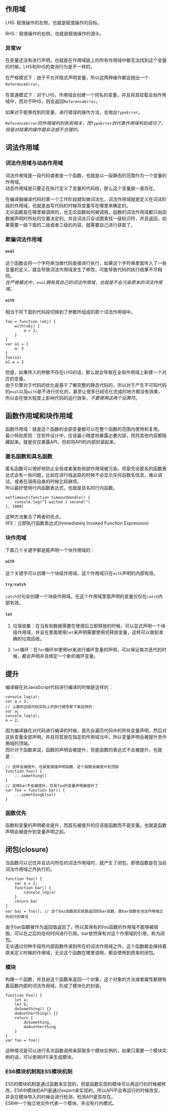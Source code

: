 ## 作用域

LHS: 赋值操作的左侧，也就是赋值操作的目标。

RHS：赋值操作的右侧，也就是赋值操作的源头。

### 异常W

在变量还没有进行声明，也就是在作用域链上的所有作用域中都无法找到这个变量的时候，LHS和RHS的查询行为是不一样的。

在严格模式下：由于不允许隐式声明变量，所以这两种操作都会抛出一个`ReferenceError`。

在普通模式下：对于LHS，作用域会创建一个同名的变量，并且将其挂载全局作用域中，而对于RHS，则会返回`ReferenceError`。

如果对于能够找到的变量，进行错误的操作方法，会抛出`TypeError`。

`ReferenceError`_同作用域判别失败相关，而_`TypeError`_则代表作用域判别成功了，但是对结果的操作是非法或不合理的。_

## 词法作用域

### 词法作用域与动态作用域

词法作用域是一段代码或者是一个函数，也就是以一段静态的范围作为一个变量的作用域。  
动态作用域是只要正在执行定义了变量的代码段，那么这个变量就一直存在。

在编译器编译代码的第一个工作阶段就叫做词法化，词法作用域就是定义在词法阶段的作用域，也就是由写代码的时候将变量写在哪里来确定的。  
无论函数是在哪里被调用的，也无论函数如何被调用，函数的词法作用域都只由函数被声明时所处的位置决定的。并且词法只会试图查找一级标识符，并且返回，如果需要一级下面的二级或者三级的内容，就需要自己进行获取了。

### 欺骗词法作用域

#### `eval`

这个函数会将一个字符串当做代码直接进行执行，如果这个字符串里面传入了一些变量的定义，就会导致词法作用域发生了修改，可能导致代码的执行结果不尽相同。  
_在严格模式中，_`eval`_拥有其自己的词法作用域，也就是不会污染原本的词法作用域_。

#### `with`

相当于将下面的代码段切换到了参数所组成的那个词法作用域中。

```
foo = function (obj) {
    with(obj) {
        a = 2;
    }
}
var o1 = {
    a: 3
}
foo(o1)
o1.a = 2
```

但是，如果传入的参数不存在LHS的话，那么就会导致在全局作用域上新建一个对应的变量。  
由于引擎对于代码的优化是基于了解完整的静态代码的，所以对于产生不可知代码的`eval`以及`with`是不进行优化的，甚至让很多已经优化完成的地方都没有效果，所以会在很大程度上影响代码的运行效率，_不要使用这两个运算符_。

## 函数作用域和块作用域

函数作用域：就是这个函数的全部变量都可以在整个函数的范围内使用和复用。  
最小特权原则：在软件设计中，应该最小限度地暴露必要内容，而将其他内容都隐藏起来。就是仅仅暴露API，但却将API的内部封装起来。

### 匿名函数和具名函数

匿名函数可以很好地防止全局或者某些局部作用域被污染。但是完全匿名的函数表达式会有一些问题，比如在进行栈追踪的时候不会显示任何函数名信息，难以调试，或者在调用自身的时候比较麻烦。  
所以最好使用行内函数表达式，也就是具名的行内函数。

```
setTimeout(function timeoutHandle() {
    console.log("I waited 1 second!")
}, 1000)
```

这种方法集合了两者的优点。  
IIFE：立即执行函数表达式\(Immediately Invoked Function Expression\)

### 块作用域

下面几个关键字都是能声明一个块作用域的：

#### `with`

这个关键字可以创建一个块级作用域，这个作用域只在`with`声明的内部有效。

#### `try/catch`

`catch`分句会创建一个块级作用域，在这个作用域里面声明的变量仅仅在`catch`内部有效。

#### `let`

1. 垃圾收集：在当有些数据需要在使用后立即释放的时候，可以显式声明一个块级作用域，并且在里面使用`let`来声明需要使用完释放变量，这样可以做到准确的垃圾回收。

2. `let`循环：在`for`循环中使用let来进行循环变量的声明，可以保证每次迭代的时候，都会声明并且绑定一个新的循环变量。

## 提升

编译器在对JavaScript代码进行编译的时候是这样的：

```
console.log(a);
var a = 2;
// 上面的这段代码实际上的执行顺序是下面这样的：
var a;
console.log(a);
a = 2;
```

因为编译器在对代码进行编译的时候，首先会遍历代码中的所有变量声明，然后对这些变量全部声明，并且将其放在指定的作用域当中。所以变量声明会被提升至作用域的顶端。  
而针对于函数来说，函数的声明会被提升，但是函数的表达式不会被提升，也就是：

```
// 这样会被提升，也就是直接声明函数，这个函数会被提升到顶部
function foo() {
    ...something()
}
// 这样bar不会被提升，仅有foo的变量声明被提升了
var foo = function bar() {
    ...somethingElse()
}
```

### 函数优先

函数和变量的声明都会提升，而首先被提升的应该是函数而不是变量。也就是函数声明会被提升到变量声明之前。

## 闭包\(closure\)

当函数可以记住并且访问所在的词法作用域时，就产生了闭包，即使函数是在当前词法作用域之外执行的。

```
function foo() {
    var a = 2;
    function bar() {
        console.log(a)
    }
    return bar
}
var baz = foo(); // 这个baz函数其实就是返回的bar函数，是bar函数在词法作用域之外执行的情况
```

由于bar函数被作为返回值返回了，所以其保有的foo函数的作用域不能够被销毁，可以在之后的任何时间进行引用。bar依然保有对这个作用域的引用，称为闭包。  
无论通过何种手段将内部函数传递到所在的词法作用域之外，这个函数都会保持着原来定义时候的作用域，无论这个函数在哪里调用，都会使用到原来的闭包。

### 模块

构建一个函数，并且由这个函数来返回一个对象，这个对象的方法或者属性都拥有着函数内部的词法作用域，形成了模块化的封装。

```
function Foo() {
    let a;
    let b;
    doSomething() {}
    doAnotherthing() {}
    return {
        doSomething,
        doAnotherthing
    }
}
var foo = foo()
```

这种情况是可以进行多次函数调用来获取多个模块实例的，如果只需要一个模块实例的话，可以使用IIFE来生成模块。

### ES6模块机制和ES5模块机制

ES5的模块机制是通过函数来实现的，但是函数实现的模块可以再运行的时候被修改，ES6中模块的API是通过export来实现的，所以API不会再运行的时候改变，并且在模块导入的时候会进行检测，检测API是否存在。  
ES6中一个独立地文件代表一个模块。并没有行内模式。

